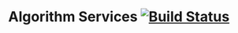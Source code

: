 # Algorithm Services [![Build Status](https://travis-ci.org/MatheusBarbieri/algorithm-services.svg?branch=master)](https://travis-ci.org/MatheusBarbieri/algorithm-services)
